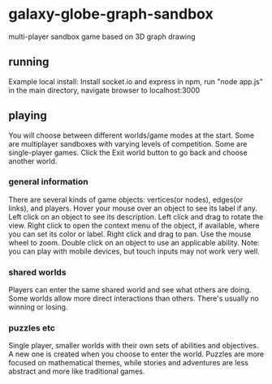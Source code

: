 # galaxy-globe-graph-sandbox
multi-player sandbox game based on 3D graph drawing

## running
Example local install: Install socket.io and express in npm, run "node app.js" in the main directory, navigate browser to localhost:3000

## playing
You will choose between different worlds/game modes at the start. Some are multiplayer sandboxes with varying levels of competition. Some are single-player games. Click the Exit world button to go back and choose another world.

### general information
There are several kinds of game objects: vertices(or nodes), edges(or links), and players.
Hover your mouse over an object to see its label if any.
Left click on an object to see its description. Left click and drag to rotate the view. 
Right click to open the context menu of the object, if available, where you can set its color or label. Right click and drag to pan.
Use the mouse wheel to zoom.
Double click on an object to use an applicable ability.
Note: you can play with mobile devices, but touch inputs may not work very well.

### shared worlds
Players can enter the same shared world and see what others are doing. Some worlds allow more direct interactions than others. There's usually no winning or losing.

### puzzles etc
Single player, smaller worlds with their own sets of abilities and objectives. A new one is created when you choose to enter the world. Puzzles are more focused on mathematical themes, while stories and adventures are less abstract and more like traditional games.